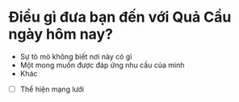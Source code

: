 # Điều gì đưa bạn đến với Quả Cầu ngày hôm nay? 
- Sự tò mò không biết nơi này có gì
- Một mong muốn được đáp ứng nhu cầu của mình
- Khác

- [ ] Thể hiện mạng lưới